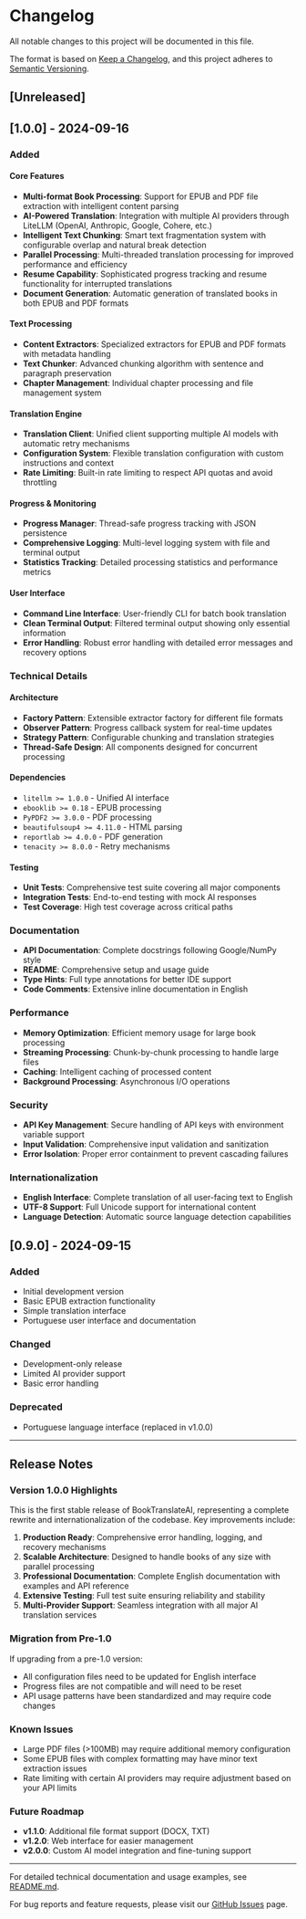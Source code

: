 # Changelog

All notable changes to this project will be documented in this file.

The format is based on [Keep a Changelog](https://keepachangelog.com/en/1.0.0/),
and this project adheres to [Semantic Versioning](https://semver.org/spec/v2.0.0.html).

## [Unreleased]

## [1.0.0] - 2024-09-16

### Added

#### Core Features
- **Multi-format Book Processing**: Support for EPUB and PDF file extraction with intelligent content parsing
- **AI-Powered Translation**: Integration with multiple AI providers through LiteLLM (OpenAI, Anthropic, Google, Cohere, etc.)
- **Intelligent Text Chunking**: Smart text fragmentation system with configurable overlap and natural break detection
- **Parallel Processing**: Multi-threaded translation processing for improved performance and efficiency
- **Resume Capability**: Sophisticated progress tracking and resume functionality for interrupted translations
- **Document Generation**: Automatic generation of translated books in both EPUB and PDF formats

#### Text Processing
- **Content Extractors**: Specialized extractors for EPUB and PDF formats with metadata handling
- **Text Chunker**: Advanced chunking algorithm with sentence and paragraph preservation
- **Chapter Management**: Individual chapter processing and file management system

#### Translation Engine
- **Translation Client**: Unified client supporting multiple AI models with automatic retry mechanisms
- **Configuration System**: Flexible translation configuration with custom instructions and context
- **Rate Limiting**: Built-in rate limiting to respect API quotas and avoid throttling

#### Progress & Monitoring
- **Progress Manager**: Thread-safe progress tracking with JSON persistence
- **Comprehensive Logging**: Multi-level logging system with file and terminal output
- **Statistics Tracking**: Detailed processing statistics and performance metrics

#### User Interface
- **Command Line Interface**: User-friendly CLI for batch book translation
- **Clean Terminal Output**: Filtered terminal output showing only essential information
- **Error Handling**: Robust error handling with detailed error messages and recovery options

### Technical Details

#### Architecture
- **Factory Pattern**: Extensible extractor factory for different file formats
- **Observer Pattern**: Progress callback system for real-time updates
- **Strategy Pattern**: Configurable chunking and translation strategies
- **Thread-Safe Design**: All components designed for concurrent processing

#### Dependencies
- `litellm >= 1.0.0` - Unified AI interface
- `ebooklib >= 0.18` - EPUB processing
- `PyPDF2 >= 3.0.0` - PDF processing
- `beautifulsoup4 >= 4.11.0` - HTML parsing
- `reportlab >= 4.0.0` - PDF generation
- `tenacity >= 8.0.0` - Retry mechanisms

#### Testing
- **Unit Tests**: Comprehensive test suite covering all major components
- **Integration Tests**: End-to-end testing with mock AI responses
- **Test Coverage**: High test coverage across critical paths

### Documentation
- **API Documentation**: Complete docstrings following Google/NumPy style
- **README**: Comprehensive setup and usage guide
- **Type Hints**: Full type annotations for better IDE support
- **Code Comments**: Extensive inline documentation in English

### Performance
- **Memory Optimization**: Efficient memory usage for large book processing
- **Streaming Processing**: Chunk-by-chunk processing to handle large files
- **Caching**: Intelligent caching of processed content
- **Background Processing**: Asynchronous I/O operations

### Security
- **API Key Management**: Secure handling of API keys with environment variable support
- **Input Validation**: Comprehensive input validation and sanitization
- **Error Isolation**: Proper error containment to prevent cascading failures

### Internationalization
- **English Interface**: Complete translation of all user-facing text to English
- **UTF-8 Support**: Full Unicode support for international content
- **Language Detection**: Automatic source language detection capabilities

## [0.9.0] - 2024-09-15

### Added
- Initial development version
- Basic EPUB extraction functionality
- Simple translation interface
- Portuguese user interface and documentation

### Changed
- Development-only release
- Limited AI provider support
- Basic error handling

### Deprecated
- Portuguese language interface (replaced in v1.0.0)

---

## Release Notes

### Version 1.0.0 Highlights

This is the first stable release of BookTranslateAI, representing a complete rewrite and internationalization of the codebase. Key improvements include:

1. **Production Ready**: Comprehensive error handling, logging, and recovery mechanisms
2. **Scalable Architecture**: Designed to handle books of any size with parallel processing
3. **Professional Documentation**: Complete English documentation with examples and API reference
4. **Extensive Testing**: Full test suite ensuring reliability and stability
5. **Multi-Provider Support**: Seamless integration with all major AI translation services

### Migration from Pre-1.0

If upgrading from a pre-1.0 version:
- All configuration files need to be updated for English interface
- Progress files are not compatible and will need to be reset
- API usage patterns have been standardized and may require code changes

### Known Issues

- Large PDF files (>100MB) may require additional memory configuration
- Some EPUB files with complex formatting may have minor text extraction issues
- Rate limiting with certain AI providers may require adjustment based on your API limits

### Future Roadmap

- **v1.1.0**: Additional file format support (DOCX, TXT)
- **v1.2.0**: Web interface for easier management
- **v2.0.0**: Custom AI model integration and fine-tuning support

---

For detailed technical documentation and usage examples, see [README.md](README.md).

For bug reports and feature requests, please visit our [GitHub Issues](https://github.com/diegogrosmann/BookTranslateAI/issues) page.
